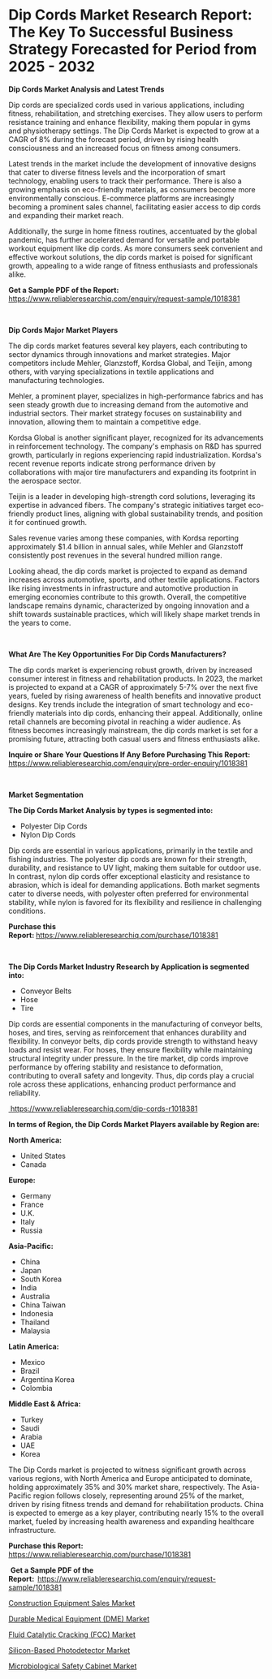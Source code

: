 <p><h1>Dip Cords Market Research Report: The Key To Successful Business Strategy Forecasted for Period from 2025 - 2032</h1></p><p><strong>Dip Cords Market Analysis and Latest Trends</strong></p>
<p><p>Dip cords are specialized cords used in various applications, including fitness, rehabilitation, and stretching exercises. They allow users to perform resistance training and enhance flexibility, making them popular in gyms and physiotherapy settings. The Dip Cords Market is expected to grow at a CAGR of 8% during the forecast period, driven by rising health consciousness and an increased focus on fitness among consumers.</p><p>Latest trends in the market include the development of innovative designs that cater to diverse fitness levels and the incorporation of smart technology, enabling users to track their performance. There is also a growing emphasis on eco-friendly materials, as consumers become more environmentally conscious. E-commerce platforms are increasingly becoming a prominent sales channel, facilitating easier access to dip cords and expanding their market reach.</p><p>Additionally, the surge in home fitness routines, accentuated by the global pandemic, has further accelerated demand for versatile and portable workout equipment like dip cords. As more consumers seek convenient and effective workout solutions, the dip cords market is poised for significant growth, appealing to a wide range of fitness enthusiasts and professionals alike.</p></p>
<p><strong>Get a Sample PDF of the Report:&nbsp;</strong> <a href="https://www.reliableresearchiq.com/enquiry/request-sample/1018381?utm_campaign=1144&utm_medium=2&utm_source=Github&utm_content=ia&utm_term=21032025&utm_id=dip-cords">https://www.reliableresearchiq.com/enquiry/request-sample/1018381</a></p>
<p>&nbsp;</p>
<p><strong>Dip Cords Major Market Players</strong></p>
<p><p>The dip cords market features several key players, each contributing to sector dynamics through innovations and market strategies. Major competitors include Mehler, Glanzstoff, Kordsa Global, and Teijin, among others, with varying specializations in textile applications and manufacturing technologies.</p><p>Mehler, a prominent player, specializes in high-performance fabrics and has seen steady growth due to increasing demand from the automotive and industrial sectors. Their market strategy focuses on sustainability and innovation, allowing them to maintain a competitive edge.</p><p>Kordsa Global is another significant player, recognized for its advancements in reinforcement technology. The company's emphasis on R&D has spurred growth, particularly in regions experiencing rapid industrialization. Kordsa's recent revenue reports indicate strong performance driven by collaborations with major tire manufacturers and expanding its footprint in the aerospace sector.</p><p>Teijin is a leader in developing high-strength cord solutions, leveraging its expertise in advanced fibers. The company's strategic initiatives target eco-friendly product lines, aligning with global sustainability trends, and position it for continued growth.</p><p>Sales revenue varies among these companies, with Kordsa reporting approximately $1.4 billion in annual sales, while Mehler and Glanzstoff consistently post revenues in the several hundred million range. </p><p>Looking ahead, the dip cords market is projected to expand as demand increases across automotive, sports, and other textile applications. Factors like rising investments in infrastructure and automotive production in emerging economies contribute to this growth. Overall, the competitive landscape remains dynamic, characterized by ongoing innovation and a shift towards sustainable practices, which will likely shape market trends in the years to come.</p></p>
<p>&nbsp;</p>
<p><strong>What Are The Key Opportunities For Dip Cords Manufacturers?</strong></p>
<p><p>The dip cords market is experiencing robust growth, driven by increased consumer interest in fitness and rehabilitation products. In 2023, the market is projected to expand at a CAGR of approximately 5-7% over the next five years, fueled by rising awareness of health benefits and innovative product designs. Key trends include the integration of smart technology and eco-friendly materials into dip cords, enhancing their appeal. Additionally, online retail channels are becoming pivotal in reaching a wider audience. As fitness becomes increasingly mainstream, the dip cords market is set for a promising future, attracting both casual users and fitness enthusiasts alike.</p></p>
<p><strong>Inquire or Share Your Questions If Any Before Purchasing This Report:</strong> <a href="https://www.reliableresearchiq.com/enquiry/pre-order-enquiry/1018381?utm_campaign=1144&utm_medium=2&utm_source=Github&utm_content=ia&utm_term=21032025&utm_id=dip-cords">https://www.reliableresearchiq.com/enquiry/pre-order-enquiry/1018381</a></p>
<p>&nbsp;</p>
<p><strong>Market Segmentation</strong></p>
<p><strong>The Dip Cords Market Analysis by types is segmented into:</strong></p>
<p><ul><li>Polyester Dip Cords</li><li>Nylon Dip Cords</li></ul></p>
<p><p>Dip cords are essential in various applications, primarily in the textile and fishing industries. The polyester dip cords are known for their strength, durability, and resistance to UV light, making them suitable for outdoor use. In contrast, nylon dip cords offer exceptional elasticity and resistance to abrasion, which is ideal for demanding applications. Both market segments cater to diverse needs, with polyester often preferred for environmental stability, while nylon is favored for its flexibility and resilience in challenging conditions.</p></p>
<p><strong>Purchase this Report:&nbsp;</strong><a href="https://www.reliableresearchiq.com/purchase/1018381?utm_campaign=1144&utm_medium=2&utm_source=Github&utm_content=ia&utm_term=21032025&utm_id=dip-cords">https://www.reliableresearchiq.com/purchase/1018381</a></p>
<p>&nbsp;</p>
<p><strong>The Dip Cords Market Industry Research by Application is segmented into:</strong></p>
<p><ul><li>Conveyor Belts</li><li>Hose</li><li>Tire</li></ul></p>
<p><p>Dip cords are essential components in the manufacturing of conveyor belts, hoses, and tires, serving as reinforcement that enhances durability and flexibility. In conveyor belts, dip cords provide strength to withstand heavy loads and resist wear. For hoses, they ensure flexibility while maintaining structural integrity under pressure. In the tire market, dip cords improve performance by offering stability and resistance to deformation, contributing to overall safety and longevity. Thus, dip cords play a crucial role across these applications, enhancing product performance and reliability.</p></p>
<p><a href="https://www.reliableresearchiq.com/dip-cords-r1018381?utm_campaign=1144&utm_medium=2&utm_source=Github&utm_content=ia&utm_term=21032025&utm_id=dip-cords">&nbsp;https://www.reliableresearchiq.com/dip-cords-r1018381</a></p>
<p><strong>In terms of Region, the Dip Cords Market Players available by Region are:</strong></p>
<p>
    <p> <strong> North America: </strong>
        <ul>
            <li>United States</li>
            <li>Canada</li>
        </ul>
        </p> 
    <p> <strong> Europe: </strong>
        <ul>
            <li>Germany</li>
            <li>France</li>
            <li>U.K.</li>
            <li>Italy</li>
            <li>Russia</li>
        </ul>
        </p> 
    <p> <strong> Asia-Pacific: </strong>
        <ul>
            <li>China</li>
            <li>Japan</li>
            <li>South Korea</li>
            <li>India</li>
            <li>Australia</li>
            <li>China Taiwan</li>
            <li>Indonesia</li>
            <li>Thailand</li>
            <li>Malaysia</li>
        </ul>
        </p> 
    <p> <strong> Latin America: </strong>
        <ul>
            <li>Mexico</li>
            <li>Brazil</li>
            <li>Argentina Korea</li>
            <li>Colombia</li>
        </ul>
        </p> 
    <p> <strong> Middle East & Africa: </strong>
        <ul>
            <li>Turkey</li>
            <li>Saudi</li>
            <li>Arabia</li>
            <li>UAE</li>
            <li>Korea</li>
        </ul>
    </p>
    </p>
<p><p>The Dip Cords market is projected to witness significant growth across various regions, with North America and Europe anticipated to dominate, holding approximately 35% and 30% market share, respectively. The Asia-Pacific region follows closely, representing around 25% of the market, driven by rising fitness trends and demand for rehabilitation products. China is expected to emerge as a key player, contributing nearly 15% to the overall market, fueled by increasing health awareness and expanding healthcare infrastructure.</p></p>
<p><strong>Purchase this Report: </strong><a href="https://www.reliableresearchiq.com/purchase/1018381?utm_campaign=1144&utm_medium=2&utm_source=Github&utm_content=ia&utm_term=21032025&utm_id=dip-cords">https://www.reliableresearchiq.com/purchase/1018381</a></p>
<p>&nbsp;<strong>Get a Sample PDF of the Report:&nbsp;&nbsp;</strong><a href="https://www.reliableresearchiq.com/enquiry/request-sample/1018381?utm_campaign=1144&utm_medium=2&utm_source=Github&utm_content=ia&utm_term=21032025&utm_id=dip-cords">https://www.reliableresearchiq.com/enquiry/request-sample/1018381</a></p>
<p><strong></strong></p>
<p><p><a href="https://github.com/mukaithaisia/Market-Research-Report-List-1/blob/main/construction-equipment-sales-market.md?utm_campaign=1144&utm_medium=2&utm_source=Github&utm_content=ia&utm_term=21032025&utm_id=dip-cords">Construction Equipment Sales Market</a></p><p><a href="https://github.com/claracpegios/Market-Research-Report-List-1/blob/main/durable-medical-equipment-dme-market.md?utm_campaign=1144&utm_medium=2&utm_source=Github&utm_content=ia&utm_term=21032025&utm_id=dip-cords">Durable Medical Equipment (DME) Market</a></p><p><a href="https://github.com/failarustic/Market-Research-Report-List-1/blob/main/fluid-catalytic-cracking-fcc-market.md?utm_campaign=1144&utm_medium=2&utm_source=Github&utm_content=ia&utm_term=21032025&utm_id=dip-cords">Fluid Catalytic Cracking (FCC) Market</a></p><p><a href="https://github.com/thatejanet4y/Market-Research-Report-List-1/blob/main/silicon-based-photodetector-market.md?utm_campaign=1144&utm_medium=2&utm_source=Github&utm_content=ia&utm_term=21032025&utm_id=dip-cords">Silicon-Based Photodetector Market</a></p><p><a href="https://github.com/hiwanatalak/Market-Research-Report-List-1/blob/main/microbiological-safety-cabinet-market.md?utm_campaign=1144&utm_medium=2&utm_source=Github&utm_content=ia&utm_term=21032025&utm_id=dip-cords">Microbiological Safety Cabinet Market</a></p></p>